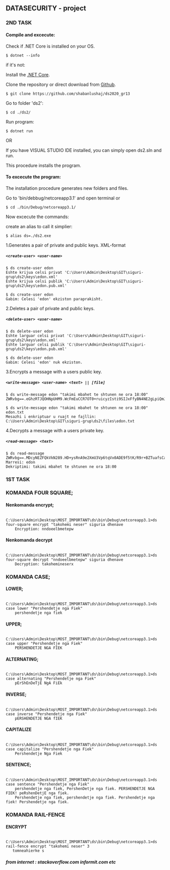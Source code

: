 
## DATASECURITY - project

### 2ND TASK  


#### Compile and excecute:

Check if .NET Core is installed on your OS.

```$ dotnet --info```

if it's not:

Install the [.NET Core].

[.NET CORE]: https://dotnet.microsoft.com/download


Clone the repository or direct download from [Github].

[Github]:https://github.com/shabanlushaj/ds2020_gr13

```$ git clone https://github.com/shabanlushaj/ds2020_gr13```


Go to folder 'ds2':

```$ cd ./ds2/```


Run program:

```$ dotnet run```


OR


If you have VISUAL STUDIO IDE installed, you can simply open ds2.sln and run.

This procedure installs the program.


#### To excecute the program:
The installation procedure generates new folders and files.

Go to 'bin/debbug/netcoreapp3.1' and open terminal or

```$ cd ./bin/Debug/netcoreapp3.1/```


Now excecute the commands:

create an alias to call it simplier:

```$ alias ds=./ds2.exe```


1.Generates a pair of private and public keys. XML-format

##### ```<create-user> <user-name>```

```
$ ds create-user edon
Eshte krijua celsi privat 'C:\Users\Admin\Desktop\GIT\siguri-grup\ds2\keys\edon.xml'
Eshte krijua celsi publik 'C:\Users\Admin\Desktop\GIT\siguri-grup\ds2\keys\edon.pub.xml'

$ ds create-user edon
Gabim: Celesi 'edon' ekziston paraprakisht.
```


2.Deletes a pair of private and public keys.

##### ```<delete-user> <user-name>```

```
$ ds delete-user edon
Eshte larguar celsi privat 'C:\Users\Admin\Desktop\GIT\siguri-grup\ds2\keys\edon.xml'
Eshte larguar celsi publik 'C:\Users\Admin\Desktop\GIT\siguri-grup\ds2\keys\edon.pub.xml'

$ ds delete-user edon
Gabim: Celesi 'edon' nuk ekziston.
```


3.Encrypts a message with a users public key.

##### ```<write-message> <user-name> <text> || [file]```

```
$ ds write-message edon "takimi mbahet te shtunen ne ora 18:00"
ZWRvbg==.eGhzRTJQOHNpUHM9.WcFmEuCCR7OT0+ruicyzIsti9SIJxFfyBN4NE2gLpiQmJaZ/YobmsAmVZZ43zDhOqm0mJWZImuVt3KWuJz5mDLHJM31ygSTHMCk71qbku5Zce/Rhbm/4zj+iWk4oSLNG2YvYGrZuzjFAkQx/ByqGJp4SrfsOa0yYRHwTfP4vc1I=.WHQ0dQLWCw88UVUmA+PXfM8XdWP9UA8esyZetY6Kj66i3Q6UfGr3hw==

$ ds write-message edon "takimi mbahet te shtunen ne ora 18:00" edon.txt
Mesazhi i enkriptuar u ruajt ne fajllin: C:\Users\Admin\Desktop\GIT\siguri-grup\ds2\files\edon.txt
```


4.Decrypts a message with a users private key.

##### ```<read-message> <text>```

```
$ ds read-message ZWRvbg==.MDcyNEZFQkVkN289.HD+ysRnA9e2XmU3Vp6tqVx0ADE9f5tK/R9r+BZTuafsCanNEXZycuZq+cj08I8Cca5HOnR+vC+xXw9C9eMCThPYcpCUJgIr6kNg5X6wiXy6cpRwDIW4SYX5Y3bUYUrX5DrEjU3ItI4bPNGfTioR2IOQpPzI1R9G5LxMTnZ+XFrg=.wjHudyaDQ82FH4xj0g6E9Xgttct3X3j4A4RelSuarbcMAetUyxgiQQ==
Marresi: edon
Dekriptimi: takimi mbahet te shtunen ne ora 18:00
```




### 1ST TASK


### KOMANDA FOUR SQUARE;

#### Nenkomanda encrypt;
``` 
    C:\Users\Admin\Desktop\MOST_IMPORTANT\ds\bin\Debug\netcoreapp3.1>ds four-square encrypt "takohemi neser" siguria dhenave
    Encryption: nndoeelbmetepw
 ```

#### Nenkomanda decrypt
``` 
    C:\Users\Admin\Desktop\MOST_IMPORTANT\ds\bin\Debug\netcoreapp3.1>ds four-square decrypt "nndoeelbmetepw" siguria dhenave
    Decryption: takohemineserx
```

### KOMANDA CASE;

#### LOWER;
``` 
    C:\Users\Admin\Desktop\MOST_IMPORTANT\ds\bin\Debug\netcoreapp3.1>ds case lower "Pershendetje nga Fiek"
    pershendetje nga fiek
```

#### UPPER;
``` 
    C:\Users\Admin\Desktop\MOST_IMPORTANT\ds\bin\Debug\netcoreapp3.1>ds case upper "Pershendetje nga Fiek"
    PERSHENDETJE NGA FIEK
```

#### ALTERNATING;
``` 
    C:\Users\Admin\Desktop\MOST_IMPORTANT\ds\bin\Debug\netcoreapp3.1>ds case alternating "Pershendetje nga Fiek"
    pErShEnDeTjE NgA FiEk
```

#### INVERSE;
``` 
    C:\Users\Admin\Desktop\MOST_IMPORTANT\ds\bin\Debug\netcoreapp3.1>ds case inverse "Pershendetje nga Fiek"
    pERSHENDETJE NGA fIEK
```

#### CAPITALIZE
``` 
    C:\Users\Admin\Desktop\MOST_IMPORTANT\ds\bin\Debug\netcoreapp3.1>ds case capitalize "Pershendetje nga Fiek"
    Pershendetje Nga Fiek
```

#### SENTENCE;
``` 
    C:\Users\Admin\Desktop\MOST_IMPORTANT\ds\bin\Debug\netcoreapp3.1>ds case sentence "Pershendetje nga Fiek"
    pershendetje nga fiek, PershenDetje nga fiek. PERSHENDETJE NGA FIEK! peRshenDetjE nga fiek.
    Pershendetje nga fiek, pershendetje nga fiek. Pershendetje nga fiek! Pershendetje nga fiek.
```
### KOMANDA RAIL-FENCE

#### ENCRYPT
``` 
    C:\Users\Admin\Desktop\MOST_IMPORTANT\ds\bin\Debug\netcoreapp3.1>ds rail-fence encrypt "takohemi neser" 3
   tomneahierke s
```

##### from internet : stackoverflow.com informit.com etc


